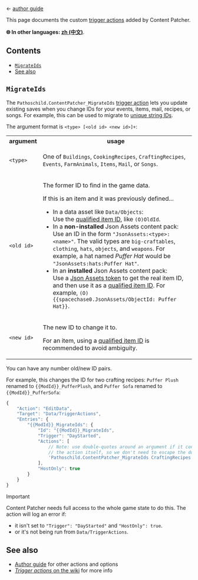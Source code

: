 ﻿← [author guide](../author-guide.md)

This page documents the custom [trigger actions](https://stardewvalleywiki.com/Modding:Trigger_actions) added by
Content Patcher.

**🌐 In other languages: [zh (中文)](../zh/author-guide/trigger-actions.md)**.

## Contents
* [`MigrateIds`](#migrateids)
* [See also](#see-also)

## `MigrateIds`
The `Pathoschild.ContentPatcher_MigrateIds` [trigger action](https://stardewvalleywiki.com/Modding:Trigger_actions)
lets you update existing saves when you change IDs for your events, items, mail, recipes, or songs. For example, this
can be used to migrate to [unique string IDs](https://stardewvalleywiki.com/Modding:Common_data_field_types#Unique_string_ID).

The argument format is `<type> [<old id> <new id>]+`:

<table>
<tr>
<th>argument</th>
<th>usage</th>
</tr>
<tr>
<td><code>&lt;type&gt;</code></td>
<td>

One of `Buildings`, `CookingRecipes`, `CraftingRecipes`, `Events`, `FarmAnimals`, `Items`, `Mail`, or `Songs`.

</td>
</tr>
<tr>
<td><code>&lt;old id&gt;</code></td>
<td>

The former ID to find in the game data.

If this is an item and it was previously defined...
* In a data asset like `Data/Objects`:  
  Use the [qualified item ID](https://stardewvalleywiki.com/Modding:Common_data_field_types#Item_ID), like `(O)OldId`.
* In a **non-installed** Json Assets content pack:  
  Use an ID in the form `"JsonAssets:<type>:<name>"`. The valid types are `big-craftables`, `clothing`, `hats`,
  `objects`, and `weapons`. For example, a hat named _Puffer Hat_ would be `"JsonAssets:hats:Puffer Hat"`.
* In an **installed** Json Assets content pack:  
  Use a [Json Assets token](https://github.com/spacechase0/StardewValleyMods/blob/develop/JsonAssets/docs/author-guide.md#integration-with-content-patcher)
  to get the real item ID, and then use it as a [qualified item ID](https://stardewvalleywiki.com/Modding:Common_data_field_types#Item_ID).
  For example, `(O){{spacechase0.JsonAssets/ObjectId: Puffer Hat}}`.

</td>
</tr>
<tr>
<td><code>&lt;new id&gt;</code></td>
<td>

The new ID to change it to.

For an item, using a [qualified item ID](https://stardewvalleywiki.com/Modding:Common_data_field_types#Item_ID) is
recommended to avoid ambiguity.

</td>
</tr>
</table>

You can have any number old/new ID pairs.

For example, this changes the ID for two crafting recipes: `Puffer Plush` renamed to `{{ModId}}_PufferPlush`, and `Puffer
Sofa` renamed to `{{ModId}}_PufferSofa`:

```js
{
    "Action": "EditData",
    "Target": "Data/TriggerActions",
    "Entries": {
        "{{ModId}}_MigrateIds": {
            "Id": "{{ModId}}_MigrateIds",
            "Trigger": "DayStarted",
            "Actions": [
                // Note: use double-quotes around an argument if it contains spaces. This example has single-quotes for
                // the action itself, so we don't need to escape the double-quotes inside it.
                'Pathoschild.ContentPatcher_MigrateIds CraftingRecipes "Puffer Plush" {{ModId}}_PufferPlush "Puffer Sofa" {{ModId}}_PufferSofa'
            ],
            "HostOnly": true
        }
    }
}
```

> [!IMPORTANT]  
> Content Patcher needs full access to the whole game state to do this. The action will log an error if:
>* it isn't set to `"Trigger": "DayStarted"` and `"HostOnly": true`.
>* or it's not being run from `Data/TriggerActions`.

## See also
* [Author guide](../author-guide.md) for other actions and options
* [_Trigger actions_ on the wiki](https://stardewvalleywiki.com/Modding:Trigger_actions) for more info
